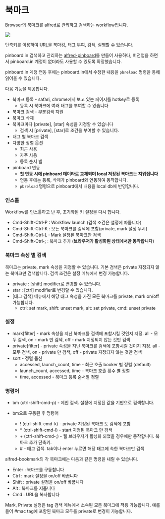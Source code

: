 # 북마크

Browser의 북마크를 alfred로 관리하고 검색하는 workflow입니다.

![](https://youtu.be/ImXADq0mBRM)

단축키를 이용하여 URL을 북마킹, 태그 부여, 검색, 실행할 수 있습니다. 

pinboard.in 검색하고 관리하는
[alfred-pinboard](https://github.com/jmjeong/alfred-extension/tree/master/alfred-pinboard)를 만들어
사용하다, 버전업을 하면서 pinboard.in 계정이 없더라도 사용할 수 있도록 확장했습니다. 

pinboard.in 계정 연동 후에는 pinboard.in에서 수정한 내용을 `pbreload` 명령을 통해 읽어올 수 있습니다. 

다음 기능을 제공합니다. 

- 북마크 등록 - safari, chrome에서 보고 있는 페이지를 hotkey로 등록 
	- 등록 시 북마크에 여러  태그를 부여할 수 있습니다
- 북마크 검색 - 부분검색 지원 
- 북마크 삭제
- 북마크마다  [private], [star] 속성을 지정할 수 있습니다 
	- 검색 시  [private], [star]로 조건을 부여할 수 있습니다. 
- 태그 별 북마크 검색
- 다양한 정렬 옵션 
	- 최근 사용
	- 자주 사용
	- 등록 순서 별 
- pinboard 연동 
	- **첫 연동 시에 pinboard 데이타로 교체되며 local 저장된 북마크는 지워집니다**
	- 연동 후에는 등록, 삭제가 pinboard와 연동하여 동작합니다. 
	- `pbreload` 명령으로 pinboard에서 내용을 local db에 반영합니다. 


### 인스톨 

Workflow를 인스톨하고 난 후, 초기화된 키 설정을 다시 합니다. 

- Cmd-Shift-Ctrl-P : Workflow launch (검색 조건은 설정에 따릅니다)
- Cmd-Shift-Ctrl-K : 모든 북마크를 검색에 포함(private, mark 설정 무시)
- Cmd-Shift-Ctrl-L : Mark 설정된 북마크만 검색
- Cmd-Shift-Ctrl-; : 북마크 추가 (**브라우저가 활성화된 상태에서만 동작합니다**)

### 북마크 속성 별 검색

북마크는 private, mark 속성을 지정할 수 있습니다. 기본 검색은 private 지정되지 않는 북마크만 검색합니다. 검색 조건은 설정 메뉴에서 변경 가능합니다. 

- private : [shift] modifier로 변경할 수 있습니다. 
- star : [ctrl] modifier로 변경할 수 있습니다. 
- [태그 검색] 메뉴에서 해당 태그 속성을 가진 모든 북마크를 private, mark on/off 가능합니다. 
	- ctrl: set mark, shift: unset mark, alt: set private, cmd: unset private

### 설정 

- mark[filter] - mark 속성을 지닌 북마크를 검색에 포함시킬 것인지 지정. all - 모두 검색, on - mark 만 검색, off - mark 지정되지 않는 것만 검색 
- private[filter] - private 속성을 지닌 북마크를 검색에 포함시킬 것이지 지정. all - 모두 검색, on - private 만 검색, off - private 지정되지 않는 것만 검색 
- sort - 정렬 옵션 
	- accessed, launch_count, time - 최근 호출 booker 별 정렬 (default)
	- launch_count, accessed, time - 북마크 호출 횟수 별 정렬
	- time, accessed - 북마크 등록 순서별 정렬

### 명령어 

- bm (ctrl-shift-cmd-p) - 메인 검색. 설정에 지정된 값을 기반으로 검색합니다. 

- bm으로 구동된 후 명령어
	- ! (ctrl-shift-cmd-k) - private 지정된 북마크 도 검색에 포함 
	- \* (ctrl-shift-cmd-l) - start 지정된 북마크 만 검색 
	- \+ (ctrl-shift-cmd-;) - 웹 브라우저가 활성화 되었을 경우에만 동작합니다. 북마크 추가 단축키.
	- \# - 태그 검색. tab이나 enter 누르면 해당 태그에 속한 북마크만 검색

alfred-bookmark의 각 북마크에는 다음과 같은 명령을 내릴 수 있습니다. 

- Enter : 북마크를 구동합니다
- Ctrl : mark 설정을 on/off 바꿉니다
- Shift : private 설정을 on/off 바꿉니다
- Alt : 북마크를 지웁니다
- Cmd : URL을 복사합니다

Mark, Private 설정은 tag 검색 메뉴에서 소속된 모든 북마크에 적용 가능합니다. 예를 들어 #mac tag에 포함된 북마크 모두를 private로
변경이 가능합니다. 
